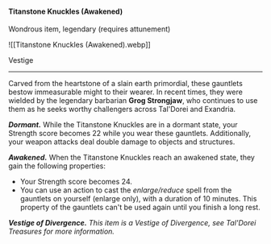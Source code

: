 #### Titanstone Knuckles (Awakened)

Wondrous item, legendary (requires attunement)

![[Titanstone Knuckles (Awakened).webp]]

Vestige

---

Carved from the heartstone of a slain earth primordial, these gauntlets bestow immeasurable might to their wearer. In recent times, they were wielded by the legendary barbarian **Grog Strongjaw**, who continues to use them as he seeks worthy challengers across Tal'Dorei and Exandria.

***Dormant.*** While the Titanstone Knuckles are in a dormant state, your Strength score becomes 22 while you wear these gauntlets. Additionally, your weapon attacks deal double damage to objects and structures.

***Awakened.*** When the Titanstone Knuckles reach an awakened state, they gain the following properties:

- Your Strength score becomes 24.
- You can use an action to cast the *enlarge/reduce* spell from the gauntlets on yourself (enlarge only), with a duration of 10 minutes. This property of the gauntlets can't be used again until you finish a long rest.

***Vestige of Divergence.*** *This item is a Vestige of Divergence, see *Tal'Dorei Treasures* for more information.*